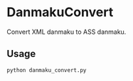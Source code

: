 # DanmakuConvert

Convert XML danmaku to ASS danmaku.

## Usage

```bash
python danmaku_convert.py
```